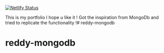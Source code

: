 [![Netlify Status](https://api.netlify.com/api/v1/badges/71e2433e-ab37-44c8-ac35-f38317abfc70/deploy-status)](https://app.netlify.com/sites/reddydb-mongothemed-portfolio/deploys)

This is my portfolio I hope u like it !
Got the inspiration from MongoDb and tried to replicate the functionality !# reddy-mongodb
# reddy-mongodb
